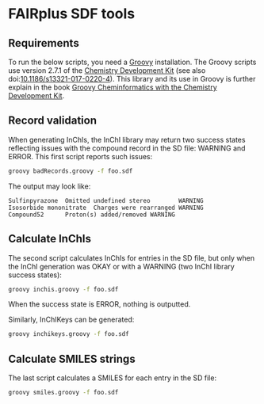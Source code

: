 # FAIRplus SDF tools

## Requirements

To run the below scripts, you need a [Groovy](https://groovy.apache.org/download.html) installation.
The Groovy scripts use version 2.7.1 of the [Chemistry Development Kit](https://cdk.github.io/)
(see also doi:[10.1186/s13321-017-0220-4](https://doi.org/10.1186/s13321-017-0220-4)).
This library and its use in Groovy is further explain in
the book [Groovy Cheminformatics with the Chemistry Development Kit](https://egonw.github.io/cdkbook/).

## Record validation

When generating InChIs, the InChI library may return two success states reflecting issues with
the compound record in the SD file: WARNING and ERROR. This first script reports such issues:

```bash
groovy badRecords.groovy -f foo.sdf
```

The output may look like:

```
Sulfinpyrazone  Omitted undefined stereo        WARNING
Isosorbide mononitrate  Charges were rearranged WARNING
Compound52      Proton(s) added/removed WARNING
```

## Calculate InChIs

The second script calculates InChIs for entries in the SD file, but only when the InChI generation
was OKAY or with a WARNING (two InChI library success states):

```bash
groovy inchis.groovy -f foo.sdf
```

When the success state is ERROR, nothing is outputted.

Similarly, InChIKeys can be generated:

```bash
groovy inchikeys.groovy -f foo.sdf
```

## Calculate SMILES strings

The last script calculates a SMILES for each entry in the SD file:

```bash
groovy smiles.groovy -f foo.sdf
```
